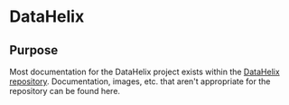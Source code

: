# DataHelix

## Purpose
Most documentation for the DataHelix project exists within the [DataHelix repository](https://github.com/ScottLogic/datahelix).
Documentation, images, etc. that aren't appropriate for the repository can be found here.